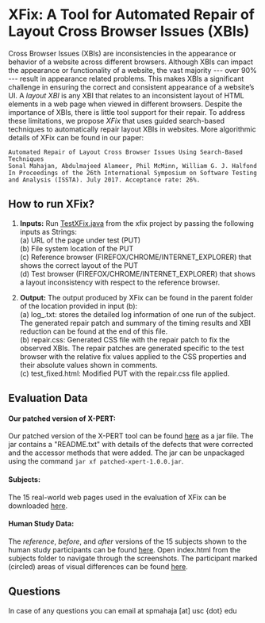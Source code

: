 # XFix: A Tool for Automated Repair of Layout Cross Browser Issues (XBIs)

Cross Browser Issues (XBIs) are inconsistencies in the appearance or behavior of a website across different browsers. Although XBIs can impact the appearance or functionality of a website, the vast majority --- over 90% --- result in appearance related problems. This makes XBIs a significant challenge in ensuring the correct and consistent appearance of a website’s UI. A *layout XBI* is any XBI that relates to an inconsistent layout of HTML elements in a web page when viewed in different browsers. Despite the importance of XBIs, there is little tool support for their repair. To address these limitations, we propose *XFix* that uses guided search-based techniques to automatically repair layout XBIs in websites. More algorithmic details of XFix can be found in our paper:
```
Automated Repair of Layout Cross Browser Issues Using Search-Based Techniques
Sonal Mahajan, Abdulmajeed Alameer, Phil McMinn, William G. J. Halfond
In Proceedings of the 26th International Symposium on Software Testing and Analysis (ISSTA). July 2017. Acceptance rate: 26%. 
```
## How to run XFix?
1. **Inputs:** Run  [TestXFix.java](https://github.com/sonalmahajan/xfix/blob/master/src/test/java/eval/TestXFix.java) from the xfix project by passing the following inputs as Strings:<br />
	(a) URL of the page under test (PUT)<br />
	(b) File system location of the PUT<br />
	(c) Reference browser (FIREFOX/CHROME/INTERNET_EXPLORER) that shows the correct layout of the PUT<br />
	(d) Test browser (FIREFOX/CHROME/INTERNET_EXPLORER) that shows a layout inconsistency with respect to the reference browser.

2. **Output:** The output produced by XFix can be found in the parent folder of the location provided in input (b):<br />
	(a) log_<timestamp>.txt: stores the detailed log information of one run of the subject. The generated repair patch and summary of the timing results and XBI reduction can be found at the end of this file.<br />
	(b) repair.css: Generated CSS file with the repair patch to fix the observed XBIs. The repair patches are generated specific to the test browser with the relative fix values applied to the CSS properties and their absolute values shown in comments.<br />
	(c) test_fixed.html: Modified PUT with the repair.css file applied.
	
## Evaluation Data
#### Our patched version of X-PERT: 
Our patched version of the X-PERT tool can be found [here](http://atlanta.usc.edu:8081/artifactory/ext-release-local/patched-xpert/patched-xpert/1.0.0/) as a jar file. The jar contains a "README.txt" with details of the defects that were corrected and the accessor methods that were added. The jar can be unpackaged using the command `jar xf patched-xpert-1.0.0.jar`.

#### Subjects: 
The 15 real-world web pages used in the evaluation of XFix can be downloaded [here](https://drive.google.com/file/d/0B5pAs3GeZs4sRXhQYWtPUmc2LXc/view?usp=sharing).

#### Human Study Data: 
The *reference*, *before*, and *after* versions of the 15 subjects shown to the human study participants can be found [here](https://drive.google.com/open?id=0B5pAs3GeZs4sbFdfWG4wdXdabk0). Open index.html from the subjects folder to navigate through the screenshots. The participant marked (circled) areas of visual differences can be found [here](https://drive.google.com/open?id=0B5pAs3GeZs4sZUZBX2lSRHZLdU0).

## Questions
In case of any questions you can email at spmahaja [at] usc {dot} edu
